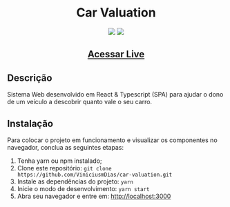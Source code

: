 <h1 align="center">Car Valuation</h1>

<p align="center">

<img src="https://img.shields.io/badge/typescript-%5E4.0.3-green" >

<img src="https://img.shields.io/badge/react-%5E16.12.0-green" >


<h2 align="center"><a  href="https://car-valuation.netlify.app/">Acessar Live</a></h2>

</p>

## Descrição

Sistema Web desenvolvido em React & Typescript (SPA) para ajudar o dono de um veículo a descobrir quanto vale o seu carro.

## Instalação

Para colocar o projeto em funcionamento e visualizar os componentes no navegador, conclua as seguintes etapas:

1. Tenha yarn ou npm instalado;
2. Clone este repositório: `git clone https://github.com/ViniciusmDias/car-valuation.git`
3. Instale as dependências do projeto: `yarn`
4. Inicie o modo de desenvolvimento: `yarn start`
5. Abra seu navegador e entre em: <http://localhost:3000>